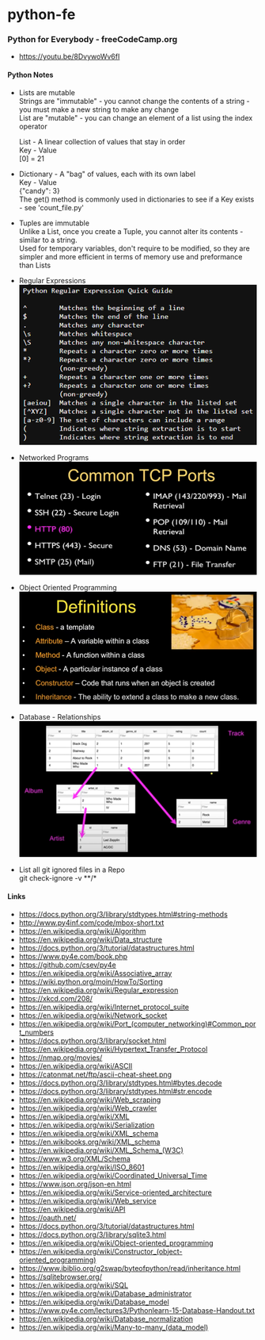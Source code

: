 # python-fe
### Python for Everybody - freeCodeCamp.org
- https://youtu.be/8DvywoWv6fI

#### Python Notes
- Lists are mutable</br>
Strings are "immutable" - you cannot change the contents of a string - you must make a new string to make any change</br>
List are "mutable" - you can change an element of a list using the index operator</br>

    List - A linear collection of values that stay in order</br>
    Key - Value</br>
    [0] = 21</br>
- Dictionary - A "bag" of values, each with its own label</br>
    Key - Value</br>
    {"candy": 3}</br> 
    The get() method is commonly used in dictionaries to see if a Key exists - see 'count_file.py'</br>
- Tuples are immutable</br>
    Unlike a List, once you create a Tuple, you cannot alter its contents - similar to a string.</br>
    Used for temporary variables, don't require to be modified, so they are simpler and more efficient in terms of memory use and preformance than Lists</br>
- Regular Expressions</br>
![](.//Regular_Expressions/regex_quick_quide.png)
- Networked Programs</br>
![](.//Networked_programs/common_tcp_ports.png)
- Object Oriented Programming</br>
![](./Python_Objects/definitions.png)
- Database - Relationships</br>
![](./Databases/music_relationships.png)
- List all git ignored files in a Repo</br>
    git check-ignore -v **/*</br>

#### Links
- https://docs.python.org/3/library/stdtypes.html#string-methods
- http://www.py4inf.com/code/mbox-short.txt
- https://en.wikipedia.org/wiki/Algorithm
- https://en.wikipedia.org/wiki/Data_structure
- https://docs.python.org/3/tutorial/datastructures.html
- https://www.py4e.com/book.php
- https://github.com/csev/py4e
- https://en.wikipedia.org/wiki/Associative_array
- https://wiki.python.org/moin/HowTo/Sorting
- https://en.wikipedia.org/wiki/Regular_expression
- https://xkcd.com/208/
- https://en.wikipedia.org/wiki/Internet_protocol_suite
- https://en.wikipedia.org/wiki/Network_socket
- https://en.wikipedia.org/wiki/Port_(computer_networking)#Common_port_numbers
- https://docs.python.org/3/library/socket.html
- https://en.wikipedia.org/wiki/Hypertext_Transfer_Protocol
- https://nmap.org/movies/
- https://en.wikipedia.org/wiki/ASCII
- https://catonmat.net/ftp/ascii-cheat-sheet.png
- https://docs.python.org/3/library/stdtypes.html#bytes.decode
- https://docs.python.org/3/library/stdtypes.html#str.encode
- https://en.wikipedia.org/wiki/Web_scraping
- https://en.wikipedia.org/wiki/Web_crawler
- https://en.wikipedia.org/wiki/XML
- https://en.wikipedia.org/wiki/Serialization
- https://en.wikipedia.org/wiki/XML_schema
- https://en.wikibooks.org/wiki/XML_schema
- https://en.wikipedia.org/wiki/XML_Schema_(W3C)
- https://www.w3.org/XML/Schema
- https://en.wikipedia.org/wiki/ISO_8601
- https://en.wikipedia.org/wiki/Coordinated_Universal_Time
- https://www.json.org/json-en.html
- https://en.wikipedia.org/wiki/Service-oriented_architecture
- https://en.wikipedia.org/wiki/Web_service
- https://en.wikipedia.org/wiki/API
- https://oauth.net/
- https://docs.python.org/3/tutorial/datastructures.html
- https://docs.python.org/3/library/sqlite3.html
- https://en.wikipedia.org/wiki/Object-oriented_programming
- https://en.wikipedia.org/wiki/Constructor_(object-oriented_programming)
- https://www.ibiblio.org/g2swap/byteofpython/read/inheritance.html
- https://sqlitebrowser.org/
- https://en.wikipedia.org/wiki/SQL
- https://en.wikipedia.org/wiki/Database_administrator
- https://en.wikipedia.org/wiki/Database_model
- https://www.py4e.com/lectures3/Pythonlearn-15-Database-Handout.txt
- https://en.wikipedia.org/wiki/Database_normalization
- https://en.wikipedia.org/wiki/Many-to-many_(data_model)
